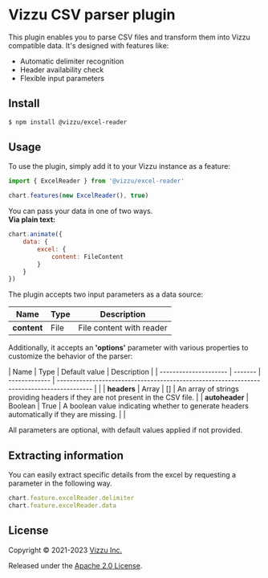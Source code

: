 # Vizzu CSV parser plugin

This plugin enables you to parse CSV files and transform them into Vizzu compatible data. It's designed with features like:

-   Automatic delimiter recognition
-   Header availability check
-   Flexible input parameters

## Install

```sh
$ npm install @vizzu/excel-reader
```

## Usage

To use the plugin, simply add it to your Vizzu instance as a feature:

```javascript
import { ExcelReader } from '@vizzu/excel-reader'

chart.features(new ExcelReader(), true)
```

You can pass your data in one of two ways.<be></br>
**Via plain text:**

```javascript
chart.animate({
	data: {
		excel: {
			content: FileContent
		}
	}
})
```

The plugin accepts two input parameters as a data source:

| Name        | Type   | Description               |
| ----------- | ------ | ------------------------- |
| **content** | File   | File content with reader  |

Additionally, it accepts an **'options'** parameter with various properties to customize the behavior of the parser:

| Name                  | Type    | Default value | Description                                                                               |
| --------------------- | ------- | ------------- | ----------------------------------------------------------------------------------------- |                           |
| **headers**           | Array   | []            | An array of strings providing headers if they are not present in the CSV file.            |
| **autoheader**        | Boolean | True          | A boolean value indicating whether to generate headers automatically if they are missing. |                               |

All parameters are optional, with default values applied if not provided.

## Extracting information

You can easily extract specific details from the excel by requesting a parameter in the following way.

```javascript
chart.feature.excelReader.delimiter
chart.feature.excelReader.data
```

## License

Copyright © 2021-2023 [Vizzu Inc.](https://vizzuhq.com)

Released under the
[Apache 2.0 License](https://lib.vizzuhq.com/latest/LICENSE/).
